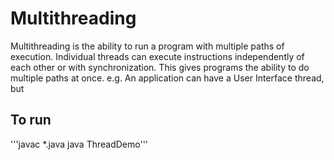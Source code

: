 # Multithreading

Multithreading is the ability to run a program with multiple paths of execution. Individual threads can execute instructions independently of each other or with synchronization. This gives programs the ability to do multiple paths at once.
e.g. An application can have a User Interface thread, but


## To run

'''javac *.java
java ThreadDemo'''
